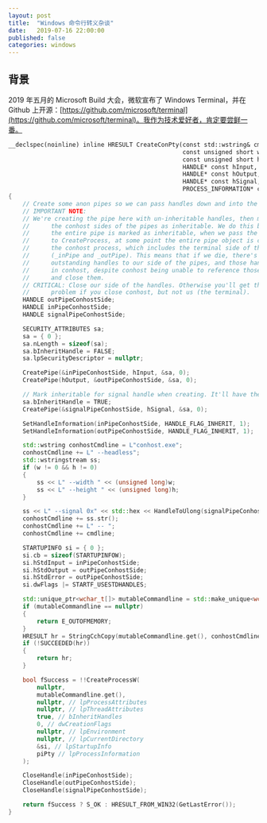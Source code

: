 ```yaml
---
layout: post
title:  "Windows 命令行转义杂谈"
date:   2019-07-16 22:00:00
published: false
categories: windows
---
```


## 背景

2019 年五月的 Microsoft Build 大会，微软宣布了 Windows Terminal，并在 Github  上开源：[https://github.com/microsoft/terminal](https://github.com/microsoft/terminal)。我作为技术爱好者，肯定要尝鲜一番。

<!--https://github.com/rprichard/win32-console-docs-->

<!--
https://github.com/microsoft/terminal/blob/master/src/server/Entrypoints.cpp
https://github.com/microsoft/terminal/blob/master/src/cascadia/TerminalConnection/ConptyConnection.cpp
https://github.com/microsoft/terminal/blob/master/src/server/DeviceComm.cpp
https://github.com/microsoft/terminal/blob/master/src/cascadia/TerminalConnection/ConhostConnection.cpp
https://github.com/microsoft/terminal/blob/master/src/inc/conpty.h
-->

```c++
__declspec(noinline) inline HRESULT CreateConPty(const std::wstring& cmdline,
                                                 const unsigned short w,
                                                 const unsigned short h,
                                                 HANDLE* const hInput,
                                                 HANDLE* const hOutput,
                                                 HANDLE* const hSignal,
                                                 PROCESS_INFORMATION* const piPty)
{
    // Create some anon pipes so we can pass handles down and into the console.
    // IMPORTANT NOTE:
    // We're creating the pipe here with un-inheritable handles, then marking
    //      the conhost sides of the pipes as inheritable. We do this because if
    //      the entire pipe is marked as inheritable, when we pass the handles
    //      to CreateProcess, at some point the entire pipe object is copied to
    //      the conhost process, which includes the terminal side of the pipes
    //      (_inPipe and _outPipe). This means that if we die, there's still
    //      outstanding handles to our side of the pipes, and those handles are
    //      in conhost, despite conhost being unable to reference those handles
    //      and close them.
    // CRITICAL: Close our side of the handles. Otherwise you'll get the same
    //      problem if you close conhost, but not us (the terminal).
    HANDLE outPipeConhostSide;
    HANDLE inPipeConhostSide;
    HANDLE signalPipeConhostSide;

    SECURITY_ATTRIBUTES sa;
    sa = { 0 };
    sa.nLength = sizeof(sa);
    sa.bInheritHandle = FALSE;
    sa.lpSecurityDescriptor = nullptr;

    CreatePipe(&inPipeConhostSide, hInput, &sa, 0);
    CreatePipe(hOutput, &outPipeConhostSide, &sa, 0);

    // Mark inheritable for signal handle when creating. It'll have the same value on the other side.
    sa.bInheritHandle = TRUE;
    CreatePipe(&signalPipeConhostSide, hSignal, &sa, 0);

    SetHandleInformation(inPipeConhostSide, HANDLE_FLAG_INHERIT, 1);
    SetHandleInformation(outPipeConhostSide, HANDLE_FLAG_INHERIT, 1);

    std::wstring conhostCmdline = L"conhost.exe";
    conhostCmdline += L" --headless";
    std::wstringstream ss;
    if (w != 0 && h != 0)
    {
        ss << L" --width " << (unsigned long)w;
        ss << L" --height " << (unsigned long)h;
    }

    ss << L" --signal 0x" << std::hex << HandleToUlong(signalPipeConhostSide);
    conhostCmdline += ss.str();
    conhostCmdline += L" -- ";
    conhostCmdline += cmdline;

    STARTUPINFO si = { 0 };
    si.cb = sizeof(STARTUPINFOW);
    si.hStdInput = inPipeConhostSide;
    si.hStdOutput = outPipeConhostSide;
    si.hStdError = outPipeConhostSide;
    si.dwFlags |= STARTF_USESTDHANDLES;

    std::unique_ptr<wchar_t[]> mutableCommandline = std::make_unique<wchar_t[]>(conhostCmdline.length() + 1);
    if (mutableCommandline == nullptr)
    {
        return E_OUTOFMEMORY;
    }
    HRESULT hr = StringCchCopy(mutableCommandline.get(), conhostCmdline.length() + 1, conhostCmdline.c_str());
    if (!SUCCEEDED(hr))
    {
        return hr;
    }

    bool fSuccess = !!CreateProcessW(
        nullptr,
        mutableCommandline.get(),
        nullptr, // lpProcessAttributes
        nullptr, // lpThreadAttributes
        true, // bInheritHandles
        0, // dwCreationFlags
        nullptr, // lpEnvironment
        nullptr, // lpCurrentDirectory
        &si, // lpStartupInfo
        piPty // lpProcessInformation
    );

    CloseHandle(inPipeConhostSide);
    CloseHandle(outPipeConhostSide);
    CloseHandle(signalPipeConhostSide);

    return fSuccess ? S_OK : HRESULT_FROM_WIN32(GetLastError());
}
```